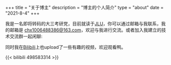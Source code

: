 +++
title = "关于博主"
description = "博主的个人简介"
type = "about"
date = "2021-8-4"
+++

我是一名即将转码的大三考研党，目前就读于[JLU](https://www.jlu.edu.cn/)，你可以通过邮箱与我联系，我的邮箱是 chx1006488386@163.com，欢迎与我进行交流。或者加入我建立的技术交流群一起闲聊:
<center><a href="https://jq.qq.com/?_wv=1027&k=dD4NZkUt" title="Calvin的技术Tavern" target="_blank"><span class="fa-stack fa-3x"><i class="fab fa-qq fa-stack-1x"></i></span></a></center>

同时我在[Bilibili](https://space.bilibili.com/434604897)上也upload了一些有趣的视频，欢迎观看鸭。

{{< bilibili 498583314 >}}

